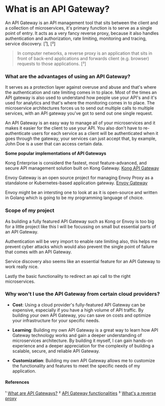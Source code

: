# What is an API Gateway?

An API Gateway is an API management tool that sits between the client and a collection of microservices, it's primary function is to serve as a single point of entry. It acts as a very fancy reverse proxy, because it also handles authentication and authorization, rate limiting, monitoring and tracing, service discovery. [¹], [²]

> In computer networks, a reverse proxy is an application that sits in front of back-end applications and forwards client (e.g. browser) requests to those applications. [³]

### What are the advantages of using an API Gateway?

It serves as a protection layer against overuse and abuse and that's where the authentication and rate limiting comes in to place.
Most of the times an API gateway is also used to understand how people use your API's and it's used for analytics and that's where the monitoring comes in to place.
The microservice architectures forces us to send out multiple calls to multiple services, with an API gateway you've got to send out one single request.

An API Gateway is an easy way to manage all of your microservices and it makes it easier for the client to use your API. You also don't have to re-authenticate users for each service as a client will be authenticated when it goes through the gateway, your services can just accept that, by example, John Doe is a user that can access certain data.

**Some popular implementations of API Gateways**

Kong Enterprise is considerd the fastest, most feature-advanced, and secure API management solution built on Kong Gateway. [Kong API Gateway](https://konghq.com/products/kong-gateway)

Envoy Gateway is an open source project for managing Envoy Proxy as a standalone or Kubernetes-based application gateway. [Envoy Gateway](https://github.com/envoyproxy/gateway)

Envoy might be an intersting one to look at as it is open-source and written in Golang which is going to be my programming language of choice.

### Scope of my project

As building a fully featured API Gateway such as Kong or Envoy is too big for a little project like this I will be focussing on small but essential parts of an API Gateway.

Authentication will be very import to enable rate limiting also, this helps me prevent cyber attacks which would also prevent the single point of failure that comes with an API Gateway.

Service discovery also seems like an essential feature for an API Gateway to work really nice.

Lastly the basic functionality to redirect an api call to the right microservices.

### Why won't I use the API Gateway from certain cloud providers?

- **Cost**: Using a cloud provider's fully-featured API Gateway can be expensive, especially if you have a high volume of API traffic. By building your own API Gateway, you can save on costs and optimize your infrastructure for your specific needs.

- **Learning**: Building my own API Gateway is a great way to learn how API Gateway technology works and gain a deeper understanding of microservices architecture. By building it myself, I can gain hands-on experience and a deeper appreciation for the complexity of building a scalable, secure, and reliable API Gateway.

- **Customization**: Building my own API Gateway allows me to customize the functionality and features to meet the specific needs of my application.

#### References

¹ [What are API Gateways?](https://www.redhat.com/en/topics/api/what-does-an-api-gateway-do#:~:text=An%20API%20gateway%20is,return%20the%20appropriate%20result.)
² [API Gateway functionalities](https://www.solo.io/topics/api-gateway/api-gateway-security/#:~:text=The%20primary%20function%20of%20an%20API%20gateway%20is%20to%20serve%20as%20the%20single%20entry%20point%20for%20all%20data%2C%20applications%2C%20and%20services)
³ [What's a reverse proxy](<https://en.wikipedia.org/wiki/Reverse_proxy#:~:text=In%20computer%20networks%2C%20a%20reverse%20proxy%20is%20an%20application%20that%20sits%20in%20front%20of%20back%2Dend%20applications%20and%20forwards%20client%20(e.g.%20browser)%20requests%20to%20those%20applications.>)
